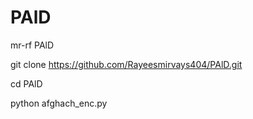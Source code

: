 # PAlD
mr-rf PAlD

git clone
https://github.com/Rayeesmirvays404/PAlD.git

cd PAlD

python afghach_enc.py
